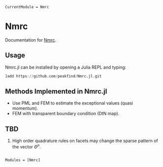 ```@meta
CurrentModule = Nmrc
```

# Nmrc

Documentation for [Nmrc](https://github.com/peakfind/Nmrc.jl).

## Usage

Nmrc.jl can be installed by opening a Julia REPL and typing:
```julia
]add https://github.com/peakfind/Nmrc.jl.git
```

## Methods Implemented in Nmrc.jl

- Use PML and FEM to estimate the exceptional values (quasi momentum).
- FEM with transparent boundary condition (DtN map).

## TBD

1. High order quadrature rules on facets may change the sparse pattern of the vector $\Theta^n$.

```@index
```

```@autodocs
Modules = [Nmrc]
```
